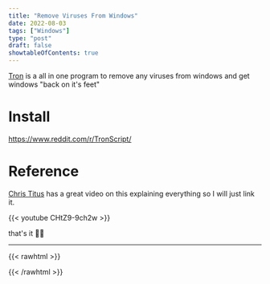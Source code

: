 ```yaml
---
title: "Remove Viruses From Windows"
date: 2022-08-03
tags: ["Windows"]
type: "post"
draft: false
showtableOfContents: true
---
```


[Tron](https://old.reddit.com/r/TronScript/) is a all in one program to remove any viruses from windows and get windows "back on it's feet"

# Install 

https://www.reddit.com/r/TronScript/

# Reference

[Chris Titus](https://christitus.com/) has a great video on this explaining everything so I will just link it. 

{{< youtube CHtZ9-9ch2w >}}

that's it ✌🏽

-------------------------------------------------------------
{{< rawhtml >}} 
<script src="https://utteranc.es/client.js"
        repo="mansoorbarri/website"
        issue-term="title"
        theme="dark-blue"
        crossorigin="anonymous"
        async>
</script>
{{< /rawhtml >}}
